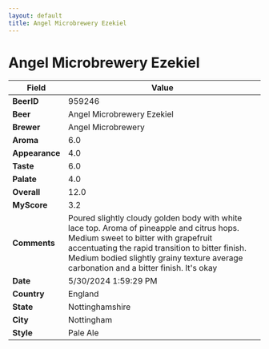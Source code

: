 ```yaml
---
layout: default
title: Angel Microbrewery Ezekiel
---
```


# Angel Microbrewery Ezekiel

| Field         | Value     |
|---------------|-----------|
| **BeerID** | 959246 |
| **Beer** | Angel Microbrewery Ezekiel |
| **Brewer** | Angel Microbrewery |
| **Aroma** | 6.0 |
| **Appearance** | 4.0 |
| **Taste** | 6.0 |
| **Palate** | 4.0 |
| **Overall** | 12.0 |
| **MyScore** | 3.2 |
| **Comments** | Poured slightly cloudy golden body with white lace top.  Aroma of pineapple and citrus hops.  Medium sweet to bitter with grapefruit accentuating the rapid transition to bitter finish.  Medium bodied slightly grainy texture average carbonation and a bitter finish.  It's okay  |
| **Date** | 5/30/2024 1:59:29 PM |
| **Country** | England |
| **State** | Nottinghamshire |
| **City** | Nottingham |
| **Style** | Pale Ale |
